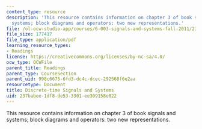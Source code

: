 ```yaml
---
content_type: resource
description: 'This resource contains information on chapter 3 of book signals and
  systems; block diagrams and operators: two new representations.'
file: /ol-ocw-studio-app/courses/6-003-signals-and-systems-fall-2011/237babee1df8de533301ee309158e022_MIT6_003F11_chap3.pdf
file_size: 177417
file_type: application/pdf
learning_resource_types:
- Readings
license: https://creativecommons.org/licenses/by-nc-sa/4.0/
ocw_type: OCWFile
parent_title: Readings
parent_type: CourseSection
parent_uid: 998c6675-6fd3-dc4c-dcec-292568f6e2aa
resourcetype: Document
title: Discrete-time Signals and Systems
uid: 237babee-1df8-de53-3301-ee309158e022
---
```

This resource contains information on chapter 3 of book signals and systems; block diagrams and operators: two new representations.